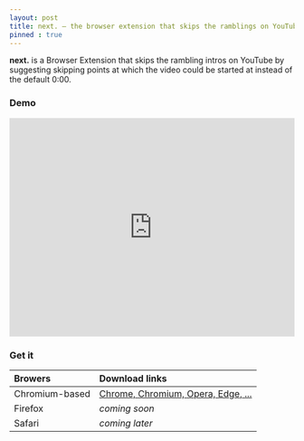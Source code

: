```yaml
---
layout: post
title: next. — the browser extension that skips the ramblings on YouTube.
pinned : true
---
```


**next.** is a Browser Extension that skips the rambling intros on YouTube by suggesting skipping points at which the video could be started at instead of the default 0:00.

### Demo

<iframe width="100%" height="386px" src="https://www.youtube.com/embed/qwCNWiKL6jg" frameborder="0" allow="accelerometer; autoplay; encrypted-media; gyroscope; picture-in-picture" allowfullscreen></iframe>

### Get it

| Browers        | Download links                                                                                                         |
| :------------- | :-------------                                                                                                         |
| Chromium-based | [Chrome, Chromium, Opera, Edge, ...](https://chrome.google.com/webstore/detail/next/aclkmblkmoldkfnigilodenpofmenoag) |
| Firefox        | _coming soon_                                                                                                          |
| Safari         | _coming later_                                                                                                         |
	
